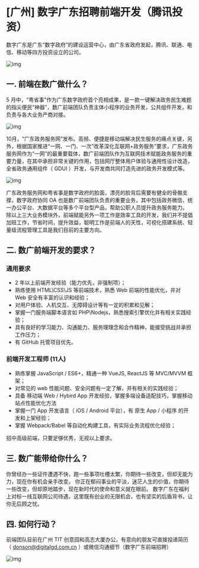 # [广州] 数字广东招聘前端开发（腾讯投资）

数字广东是广东“数字政府”的建设运营中心，由广东省政府发起，腾讯、联通、电信、移动等四方投资设立的公司。

![img]( http://donson.github.io/dgd/images/1.jpg)

## 一. 前端在数广做什么？

5 月中，“粤省事”作为广东数字政府首个亮相成果，是一款一键解决政务民生难题的指尖便民“神器”，数广前端团队负责主体小程序的业务开发，公共组件开发，和负责与各大业务产商对接。

![img]( http://donson.github.io/dgd/images/2.png) 

10月，“广东政务服务网”发布。高频、便捷是移动端解决民生服务的痛点关键，另外，根据国家推进“一网、一门、一次”改革深化互联网+政务服务”要求，广东政务服务网作为“一网”的最重要载体，数广前端团队作为互联网技术赋能政务服务的重要力量，在其中承担非常关键的作用，包括网厅整体用户体验与通用性设计改造，全省政务通用组件（ GDUI ）开发，与开发商共同打造先进的政务开发模式等。 

![img]( http://donson.github.io/dgd/images/4.jpg) 

广东政务服务网和粤省事是数字政府的脸面，漂亮的脸背后需要有健全的骨骼支撑，数字政府协同 OA 也是数广前端团队负责的重要业务，其中包括政务微信、统一办公平台、大数据平台等多个平台型产品，帮助公职人员提升政务服务能力。
除以上三大业务模块外，前端赋能另外一项工作是效率工具的开发，我们并不提倡加班工作，节省时间，提升效益，聪明工作是前端人的天性，可视化搭建系统、轻量级流程管理工具是我们目前的主要方向。

## 二. 数广前端开发的要求？

### 通用要求

* 2 年以上前端开发经验（能力优先，非强制项）；
* 熟练使用 HTML\CSS\JS 等前端技术，熟悉 Web 前端的性能优化，并对 Web 安全有丰富的认识和经验；
* 对用户体验、人机交互、无障碍设计等有一定的积累和见解；
* 掌握一门服务端脚本语言如 PHP\Nodejs，熟悉搜索引擎优化并有相关实践经验；
* 具有良好的学习能力、沟通能力、服务理理念和合作精神，能接受挑战并承担工作压力；
* 有 GitHub 托管项目优先。

### 前端开发工程师 (11人)

* 熟练掌握 JavaScript / ES6+，精通一种 VueJS, ReactJS 等 MVC/MVVM 框架；
* 对常见的 web 性能问题、安全问题有一定了解，并有相关的实践经验；
* 具备 移动端 Web / Hybird App 开发经验，掌握多端设备适配技巧，掌握移动站点性能优化方法
* 掌握一门 App 开发语言（ iOS / Android 平台），有 原生 App / 小程序 的开发和上架经验；
* 掌握 Webpack/Babel 等自动化构建工具，有实际业务流程优化经验；

招中高级前端，只要足够优秀，无视以上要求。


## 三. 数广能带给你什么？

你曾经办一些证件遭遇不快，跑一些事项吐槽太繁，你期待一些改变，但却无能为力，现在你有机会亲手改变。
你正在郁闷事业的平淡，迷茫人生的价值，你期待一些改变，但却原地踏步，现在新时代的使命和意义就在眼前。
数字广东在福利上对标一线互联网公司待遇，这里既有创业的无限机会，也有坚实的后盾背书，让你无后顾之忧。


## 四. 如何行动？

前端团队目前在广州 TIT 创意园和高志大厦办公，有意向的朋友可直接投递简历（ donson@digitalgd.com.cn ）或微信沟通细节（数字广东前端招聘）

![img]( http://donson.github.io/dgd/images/3.jpeg)

